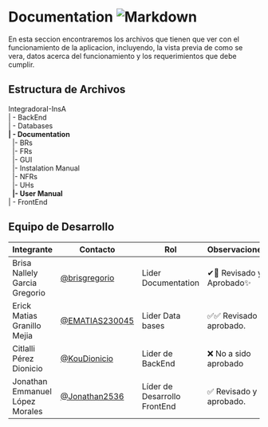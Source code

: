 # Documentation ![Markdown](https://img.shields.io/badge/markdown-%23000000.svg?style=for-the-badge&logo=markdown&logoColor=white)

En esta seccion encontraremos los archivos que tienen que ver con el funcionamiento de la aplicacion, incluyendo, la vista previa de como se vera, datos acerca del funcionamiento y los requerimientos que debe cumplir.

## Estructura de Archivos

IntegradoraI-InsA<br>
| - BackEnd<br>
| - Databases<br>
**| - Documentation**<br>
&nbsp;&nbsp;|- BRs<br>
&nbsp;&nbsp;|- FRs<br>
&nbsp;&nbsp;|- GUI<br>
&nbsp;&nbsp;|- Instalation Manual<br>
&nbsp;&nbsp;|- NFRs<br>
&nbsp;&nbsp;|- UHs<br>
&nbsp;&nbsp;**|- User Manual**<br>
| - FrontEnd

## Equipo de Desarrollo
|Integrante|Contacto|Rol|Observaciones|
|----------|-------|---|-------------|
| Brisa Nallely Garcia Gregorio|[@brisgregorio](https://github.com/Brisgregorio)|Lider Documentation|✔👀 Revisado y Aprobado✨
| Erick Matias Granillo Mejia|[@EMATIAS230045](https://github.com/EMATIAS230045)|Lider Data bases|✅✅ Revisado y aprobado.
| Citlalli Pérez Dionicio|[@KouDionicio ](https://github.com/KouDionicio)|Lider de BackEnd|❌ No a sido aprobado
|Jonathan Emmanuel López Morales|[@Jonathan2536](https://github.com/Jonathan2536)|Líder de Desarrollo FrontEnd|✅ Revisado y aprobado.|